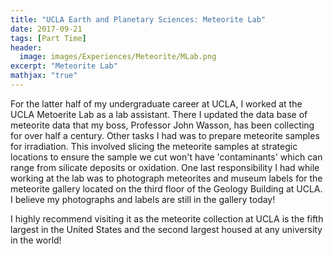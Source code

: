 ```yaml
---
title: "UCLA Earth and Planetary Sciences: Meteorite Lab"
date: 2017-09-21
tags: [Part Time]
header:
  image: images/Experiences/Meteorite/MLab.png
excerpt: "Meteorite Lab"
mathjax: "true"
---
```

For the latter half of my undergraduate career at UCLA, I worked at the UCLA Metoerite Lab as a lab assistant. There I updated the data base of meteorite data that my boss, Professor John Wasson, has been collecting for over half a century. Other tasks I had was to prepare meteorite samples for irradiation. This involved slicing the meteorite samples at strategic locations to ensure the sample we cut won't have 'contaminants' which can range from silicate deposits or oxidation. One last responsibility I had while working at the lab was to photograph meteorites and museum labels for the meteorite gallery located on the third floor of the Geology Building at UCLA. I believe my photographs and labels are still in the gallery today!

I highly recommend visiting it as the meteorite collection at UCLA is the fifth largest in the United States and the second largest housed at any university in the world!
